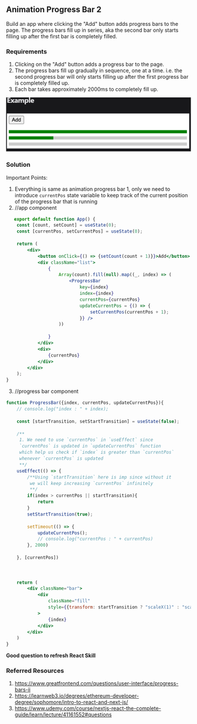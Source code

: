 ## Animation Progress Bar 2

Build an app where clicking the "Add" button adds progress bars to the page. The progress bars fill up in series, aka the second bar only starts filling up after the first bar is completely filled.

### Requirements
1. Clicking on the "Add" button adds a progress bar to the page.
2. The progress bars fill up gradually in sequence, one at a time. i.e. the second progress bar will only starts filling up after the first progress bar is completely filled up.
3. Each bar takes approximately 2000ms to completely fill up.

![img.png](img.png)


### Solution

Important Points:
1. Everything is same as animation progress bar 1, only we need to introduce `currentPos` state variable
to keep track of the current position of the progress bar that is running
2. //app component
```jsx
   export default function App() {
    const [count, setCount] = useState(0);
    const [currentPos, setCurrentPos] = useState(0);

    return (
        <div>
            <button onClick={() => {setCount(count + 1)}}>Add</button>
            <div className="list">
                {
                    Array(count).fill(null).map((_, index) => (
                        <ProgressBar
                            key={index}
                            index={index}
                            currentPos={currentPos}
                            updateCurrentPos = {() => {
                                setCurrentPos(currentPos + 1);
                            }} />
                    ))

                }
            </div>
            <div>
                {currentPos}
            </div>
        </div>
    );
}

```
3. //progress bar component
```jsx
function ProgressBar({index, currentPos, updateCurrentPos}){
    // console.log("index : " + index);

    const [startTransition, setStartTransition] = useState(false);

    /**
     1. We need to use `currentPos` in `useEffect` since
     `currentPos` is updated in `updateCurrentPos` function
     which help us check if `index` is greater than `currentPos`
     whenever `currentPos` is updated
     **/
    useEffect(() => {
        /**Using `startTransition` here is imp since without it
         we will keep increasing `currentPos` infinitely
         **/
        if(index > currentPos || startTransition){
            return
        }
        setStartTransition(true);

        setTimeout(() => {
            updateCurrentPos();
            // console.log("currentPos : " + currentPos)
        }, 2000)

    }, [currentPos])



    return (
        <div className="bar">
            <div
                className="fill"
                style={{transform: startTransition ? "scaleX(1)" : "scaleX(0)"}}
            >
                {index}
            </div>
        </div>
    )
}
```

**Good question to refresh React Skill**

### Referred Resources
1. https://www.greatfrontend.com/questions/user-interface/progress-bars-ii
2. https://learnweb3.io/degrees/ethereum-developer-degree/sophomore/intro-to-react-and-next-js/
3. https://www.udemy.com/course/nextjs-react-the-complete-guide/learn/lecture/41161552#questions
